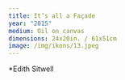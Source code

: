 ```yaml
---
title: It’s all a Façade
year: "2015"
medium: Oil on canvas
dimensions: 24x20in. / 61x51cm
image: /img/ikons/13.jpeg
---
```

*Edith Sitwell
